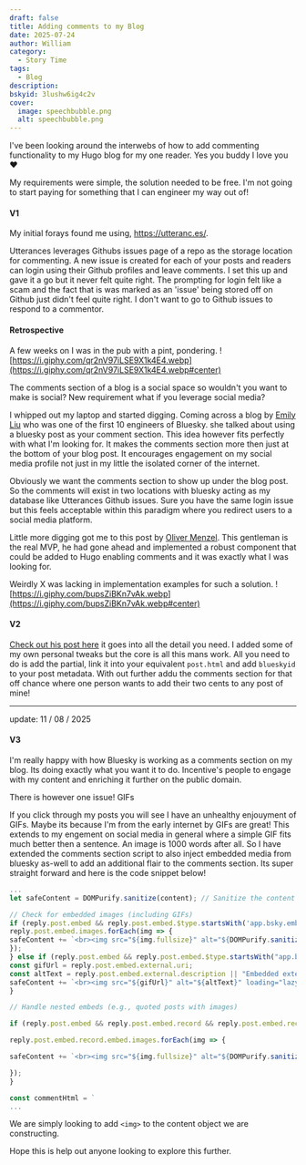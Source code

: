 ```yaml
---
draft: false
title: Adding comments to my Blog
date: 2025-07-24
author: William
category:
  - Story Time
tags:
  - Blog
description: 
bskyid: 3lushw6ig4c2v
cover:
  image: speechbubble.png
  alt: speechbubble.png
---
```



I've been looking around the interwebs of how to add commenting functionality to my Hugo blog for my one reader. Yes you buddy I love you ❤️

My requirements were simple, the solution needed to be free. I'm not going to start paying for something that I can engineer my way out of! 

#### V1
My initial forays found me using, https://utteranc.es/.

Utterances leverages Githubs issues page of a repo as the storage location for commenting. A new issue is created for each of your posts and readers can login using their Github profiles and leave comments.
I set this up and gave it a go but it never felt quite right. The prompting for login felt like a scam and the fact that is was marked as an 'issue' being stored off on Github just didn't feel quite right.
I don't want to go to Github issues to respond to a commentor.

#### Retrospective
A few weeks on I was in the pub with a pint, pondering. 
![https://i.giphy.com/qr2nV97iLSE9X1k4E4.webp](https://i.giphy.com/qr2nV97iLSE9X1k4E4.webp#center)

The comments section of a blog is a social space so wouldn't you want to make is social? New requirement what if you leverage social media?

I whipped out my laptop and started digging. Coming across a blog by [Emily Liu](https://emilyliu.me/blog/comments) who was one of the first 10 engineers of Bluesky. she talked about using a bluesky post as your comment section. This idea however fits perfectly with what I'm looking for. It makes the comments section more then just at the bottom of your blog post. It encourages engagement on my social media profile not just in my little the isolated corner of the internet.

Obviously we want the comments section to show up under the blog post. So the comments will exist in two locations with bluesky acting as my database like Utterances Github issues. Sure you have the same login issue but this feels acceptable within this paradigm where you redirect users to a social media platform.

Little more digging got me to this post by [Oliver Menzel](https://www.menzel.it/post/2024/11/set-comments-experience-bluesky-posts/). This gentleman is the real MVP, he had gone ahead and implemented a robust component that could be added to Hugo enabling comments and it was exactly what I was looking for. 

Weirdly X was lacking in implementation examples for such a solution.
![https://i.giphy.com/bupsZiBKn7vAk.webp](https://i.giphy.com/bupsZiBKn7vAk.webp#center)

#### V2
[Check out his post here](https://www.menzel.it/post/2024/11/set-comments-experience-bluesky-posts/) it goes into all the detail you need. I added some of my own personal tweaks but the core is all this mans work. All you need to do is add the partial, link it into your equivalent `post.html` and add `blueskyid` to your post metadata.
With out further addu the comments section for that off chance where one person wants to add their two cents to any post of mine!

---
update: 11 / 08 / 2025
#### V3
I'm really happy with how Bluesky is working as a comments section on my blog. Its doing exactly what you want it to do. Incentive's people to engage with my content and enriching it further on the public domain. 

There is however one issue! GIFs

If you click through my posts you will see I have an unhealthy enjouyment of GIFs. Maybe its because I'm from the early internet by GIFs are great! This extends to my engement on social media in general where a simple GIF fits much better then a sentence. An image is 1000 words after all.
So I have extended the comments section script to also inject embedded media from bluesky as-well to add an additional flair to the comments section. Its super straight forward and here is the code snippet below!
```js
...
let safeContent = DOMPurify.sanitize(content); // Sanitize the content

// Check for embedded images (including GIFs)
if (reply.post.embed && reply.post.embed.$type.startsWith('app.bsky.embed.images')) {
reply.post.embed.images.forEach(img => {
safeContent += `<br><img src="${img.fullsize}" alt="${DOMPurify.sanitize(img.alt || '')}" class="comment-image">`;
}); 
} else if (reply.post.embed && reply.post.embed.$type.startsWith("app.bsky.embed.external")) {
const gifUrl = reply.post.embed.external.uri;
const altText = reply.post.embed.external.description || "Embedded external image";
safeContent += `<br><img src="${gifUrl}" alt="${altText}" loading="lazy" class="comment-embed-image" />`;
}

// Handle nested embeds (e.g., quoted posts with images)

if (reply.post.embed && reply.post.embed.record && reply.post.embed.record.embed && reply.post.embed.record.embed.images) {

reply.post.embed.record.embed.images.forEach(img => {

safeContent += `<br><img src="${img.fullsize}" alt="${DOMPurify.sanitize(img.alt || '')}" class="comment-image">`;

});
}

const commentHtml = `
...
```

We are simply looking to add `<img>` to the content object we are constructing. 

Hope this is help out anyone looking to explore this further.